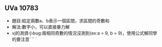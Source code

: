 ## UVa 10783

* 題目:給定兩數a、b表示一個區間，求區間的奇數和  
* 解法:數字小，可以直接暴力解  
* vj的測資小bug:兩相同奇數的情況沒測到(ex:a = 9, b = 9)，使用公式解同學的要注意ˊ ˇ ˋ
